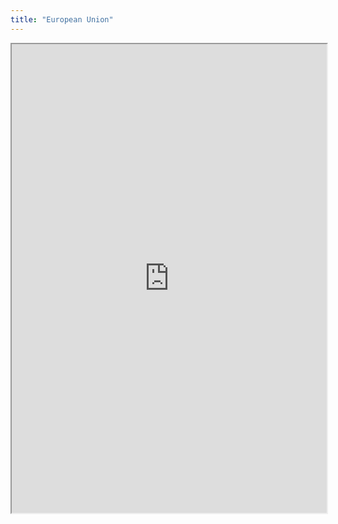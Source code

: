 ```yaml
---
title: "European Union"
---
```




<iframe height="750" width="100%" src="https://ewelton.github.io/ktest/wiki.html#European%20Union"></iframe>
